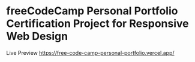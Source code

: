 # freeCodeCamp Personal Portfolio Certification Project for Responsive Web Design
Live Preview https://free-code-camp-personal-portfolio.vercel.app/
